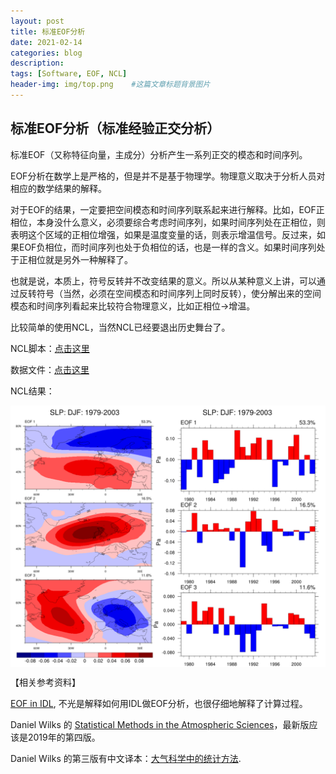 ```yaml
---
layout: post
title: 标准EOF分析
date: 2021-02-14
categories: blog
description: 
tags: [Software, EOF, NCL]
header-img: img/top.png    #这篇文章标题背景图片
---
```


## 标准EOF分析（标准经验正交分析）

标准EOF（又称特征向量，主成分）分析产生一系列正交的模态和时间序列。

EOF分析在数学上是严格的，但是并不是基于物理学。物理意义取决于分析人员对相应的数学结果的解释。

对于EOF的结果，一定要把空间模态和时间序列联系起来进行解释。比如，EOF正相位，本身没什么意义，必须要综合考虑时间序列，如果时间序列处在正相位，则表明这个区域的正相位增强，如果是温度变量的话，则表示增温信号。反过来，如果EOF负相位，而时间序列也处于负相位的话，也是一样的含义。如果时间序列处于正相位就是另外一种解释了。

也就是说，本质上，符号反转并不改变结果的意义。所以从某种意义上讲，可以通过反转符号（当然，必须在空间模态和时间序列上同时反转），使分解出来的空间模态和时间序列看起来比较符合物理意义，比如正相位->增温。

比较简单的使用NCL，当然NCL已经要退出历史舞台了。

NCL脚本：[点击这里](https://www.ncl.ucar.edu/Applications/Scripts/eof_1.ncl)

数据文件：[点击这里](ftp://ftp.cdc.noaa.gov/Datasets/ncep.reanalysis.derived/surface/slp.mon.mean.nc)

NCL结果：

<center>
<p><img src="/img/eof_20210214.png" align="center"></p>
</center>

【相关参考资料】

[EOF in IDL](http://www.idlcoyote.com/code_tips/eof_analysis.html), 不光是解释如何用IDL做EOF分析，也很仔细地解释了计算过程。

Daniel Wilks 的 [Statistical Methods in the Atmospheric Sciences](https://www.elsevier.com/books/statistical-methods-in-the-atmospheric-sciences/wilks/978-0-12-815823-4)，最新版应该是2019年的第四版。

Daniel Wilks 的第三版有中文译本：[大气科学中的统计方法](https://item.jd.com/12403725.html).